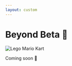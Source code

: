 ```yaml
---
layout: custom
---
```



# Beyond Beta 🧐

![Lego Mario Kart](https://wucomputing-tga.github.io/img/l3.jpeg)

Coming soon 👀
